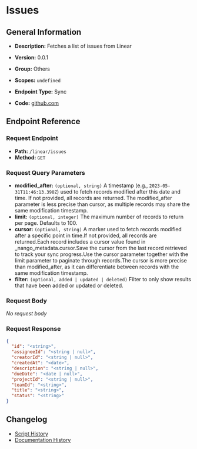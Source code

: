 # Issues

## General Information

- **Description:** Fetches a list of issues from Linear

- **Version:** 0.0.1
- **Group:** Others
- **Scopes:** `undefined`
- **Endpoint Type:** Sync
- **Code:** [github.com](https://github.com/NangoHQ/integration-templates/tree/main/integrations/linear/syncs/issues.ts)


## Endpoint Reference

### Request Endpoint

- **Path:** `/linear/issues`
- **Method:** `GET`

### Request Query Parameters

- **modified_after:** `(optional, string)` A timestamp (e.g., `2023-05-31T11:46:13.390Z`) used to fetch records modified after this date and time. If not provided, all records are returned. The modified_after parameter is less precise than cursor, as multiple records may share the same modification timestamp.
- **limit:** `(optional, integer)` The maximum number of records to return per page. Defaults to 100.
- **cursor:** `(optional, string)` A marker used to fetch records modified after a specific point in time.If not provided, all records are returned.Each record includes a cursor value found in _nango_metadata.cursor.Save the cursor from the last record retrieved to track your sync progress.Use the cursor parameter together with the limit parameter to paginate through records.The cursor is more precise than modified_after, as it can differentiate between records with the same modification timestamp.
- **filter:** `(optional, added | updated | deleted)` Filter to only show results that have been added or updated or deleted.

### Request Body

_No request body_

### Request Response

```json
{
  "id": "<string>",
  "assigneeId": "<string | null>",
  "creatorId": "<string | null>",
  "createdAt": "<date>",
  "description": "<string | null>",
  "dueDate": "<date | null>",
  "projectId": "<string | null>",
  "teamId": "<string>",
  "title": "<string>",
  "status": "<string>"
}
```

## Changelog

- [Script History](https://github.com/NangoHQ/integration-templates/commits/main/integrations/linear/syncs/issues.ts)
- [Documentation History](https://github.com/NangoHQ/integration-templates/commits/main/integrations/linear/syncs/issues.md)

<!-- END  GENERATED CONTENT -->

